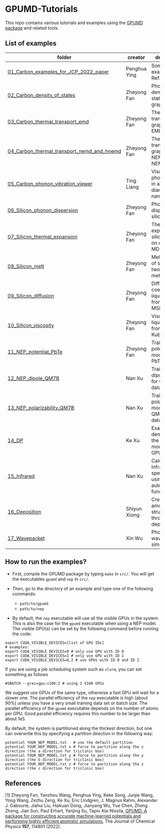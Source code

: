 # GPUMD-Tutorials
This repo contains various tutorials and examples using the [GPUMD package](https://github.com/brucefan1983/GPUMD) and related tools.

## List of examples


| folder                                     | creator       | description                                        |
| ---------------------------------------    | ------------- | ---------------------------------------------------|
| [01_Carbon_examples_for_JCP_2022_paper](examples/01_Carbon_examples_for_JCP_2022_paper)      | Penghua Ying | Some examples for Ref. [1] |
| [02_Carbon_density_of_states](examples/02_Carbon_density_of_states)                | Zheyong Fan   | Phonon density of states of graphene |
| [03_Carbon_thermal_transport_emd](examples/03_Carbon_thermal_transport_emd)            | Zheyong Fan  | Thermal transport in graphene from EMD |
| [04_Carbon_thermal_transport_nemd_and_hnemd](examples/04_Carbon_thermal_transport_nemd_and_hnemd) | Zheyong Fan  | Thermal transport in graphene from NEMD and NEMD |
| [05_Carbon_phonon_vibration_viewer](examples/05_Carbon_phonon_vibration_viewer)          | Ting Liang    | Visualizing the phonon modes in a type of diamond nanowire. |
| [06_Silicon_phonon_dispersion](examples/06_Silicon_phonon_dispersion)               | Zheyong Fan    | Phonon dispersions of silicon.  |
| [07_Silicon_thermal_expansion](examples/07_Silicon_thermal_expansion)               | Zheyong Fan      | Thermal expansion of silicon based on classical MD. |
| [08_Silicon_melt](examples/08_Silicon_melt)                            | Zheyong Fan   |  Melting point of silicon from two-phase method. |
| [09_Silicon_diffusion](examples/09_Silicon_diffusion)                      | Zheyong Fan   |  Diffusion coefficient of liquid silicon from VAC and MSD. |
| [10_Silicon_viscosity](examples/10_Silicon_viscosity)                       | Zheyong Fan   |  Viscosity of liquid silicon from Green-Kubo. |
| [11_NEP_potential_PbTe](examples/11_NEP_potential_PbTe)                      | Zheyong Fan   |  Train a NEP potential model for PbTe. |
| [12_NEP_dipole_QM7B](examples/12_NEP_dipole_QM7B)                         | Nan Xu        |  Train a NEP dipole model for QM7B database. |
| [13_NEP_polarizability_QM7B](examples/13_NEP_polarizability_QM7B)                 | Nan Xu        | Train a NEP polarizability model for QM7B database. |
| [14_DP](examples/14_DP)                                      | Ke Xu         |  Examples demonstrating the use of DP models in GPUMD. |
| [15_Infrared](examples/5_Infrared)                                | Nan Xu        |  Calculating infrared spectrum using dipole autocorrelation function. |
| [16_Deposition](examples/16_Deposition)                              | Shiyun Xiong  |  Creation of amorphous Si structures through atom deposition. |
| [17_Wavepacket](examples/17_Wavepacket)                              | Xin Wu        |  Phonon wavepacket simulation. |


## How to run the examples?

* First, compile the GPUMD package by typing `make` in `src/`. You will get the executables `gpumd` and `nep` in `src/`.

* Then, go to the directory of an example and type one of the following commands:
  * `path/to/gpumd`
  * `path/to/nep`
  
* By default, the `nep` executable will use all the visible GPUs in the system. 
This is also the case for the `gpumd` executable when using a NEP model.
The visible GPU(s) can be set by the following command before running the code:
```
export CUDA_VISIBLE_DEVICES=[list of GPU IDs]
# examples:
export CUDA_VISIBLE_DEVICES=0 # only use GPU with ID 0
export CUDA_VISIBLE_DEVICES=1 # only use GPU with ID 1
export CUDA_VISIBLE_DEVICES=0,2 # use GPUs with ID 0 and ID 2
```
If you are using a job scheduling system such as `slurm`, you can set something as follows
```
#SBATCH --gres=gpu:v100:2 # using 2 V100 GPUs
```
We suggest use GPUs of the same type, otherwise a fast GPU will wait for a slower one.
The parallel efficiency of the `nep` executable is high (about 90%) unless you have a very small training data set or batch size.
The parallel efficiency of the 	`gpumd` executable depends on the number of atoms per GPU. Good parallel efficiency requires this number to be larger than about 1e5.

By default, the system is partitioned along the thickest direction, but one can overwrite this by specifying a partition direction in the following way:
```
potential YOUR_NEP_MODEL.txt   # use the default partition
potential YOUR_NEP_MODEL.txt x # force to partition along the x direction (the a direction for triclinic box)
potential YOUR_NEP_MODEL.txt y # force to partition along the y direction (the b direction for triclinic box)
potential YOUR_NEP_MODEL.txt z # force to partition along the z direction (the c direction for triclinic box)
```

## References

[1] Zheyong Fan, Yanzhou Wang, Penghua Ying, Keke Song, Junjie Wang, Yong Wang, Zezhu Zeng, Ke Xu, Eric Lindgren, J. Magnus Rahm, Alexander J. Gabourie, Jiahui Liu, Haikuan Dong, Jianyang Wu, Yue Chen, Zheng Zhong, Jian Sun, Paul Erhart, Yanjing Su, Tapio Ala-Nissila,
[GPUMD: A package for constructing accurate machine-learned potentials and performing highly efficient atomistic simulations](https://doi.org/10.1063/5.0106617), The Journal of Chemical Physics **157**, 114801 (2022).

